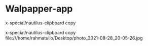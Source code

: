 # Walpapper-app
x-special/nautilus-clipboard
copy

x-special/nautilus-clipboard
copy
file:///home/rahmatullo/Desktop/photo_2021-08-28_20-05-26.jpg
